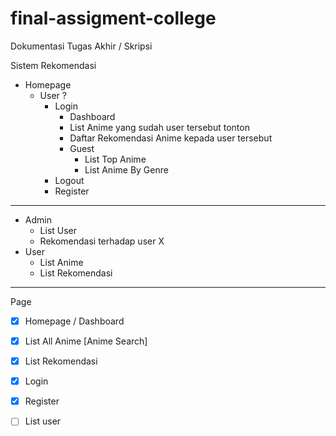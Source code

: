 # final-assigment-college

Dokumentasi Tugas Akhir / Skripsi

Sistem Rekomendasi

- Homepage
  - User ?
    - Login 
        - Dashboard 
        - List Anime yang sudah user tersebut tonton 
        - Daftar Rekomendasi Anime kepada user tersebut
      - Guest
        - List Top Anime
        - List Anime By Genre
    - Logout
    - Register
----------
- Admin
  - List User
  - Rekomendasi terhadap user X
- User
  - List Anime
  - List Rekomendasi
----------
Page
 - [x] Homepage / Dashboard
 - [x] List All Anime [Anime Search]
 - [x] List Rekomendasi 
 - [x] Login
 - [x] Register
 - [ ] List user

